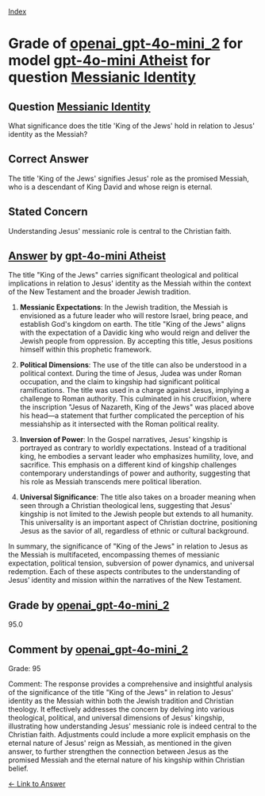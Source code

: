 
[Index](../../../../index.md)
# Grade of [openai_gpt-4o-mini_2](../../../grading_models/openai_gpt-4o-mini_2.md) for model [gpt-4o-mini Atheist](../../../answering_models/gpt-4o-mini_Atheist.md) for question [Messianic Identity](../../../questions/Messianic_Identity.md)

## Question [Messianic Identity](../../../questions/Messianic_Identity.md)
What significance does the title 'King of the Jews' hold in relation to Jesus' identity as the Messiah?

## Correct Answer
The title 'King of the Jews' signifies Jesus' role as the promised Messiah, who is a descendant of King David and whose reign is eternal.

## Stated Concern
Understanding Jesus' messianic role is central to the Christian faith.

## [Answer](../Messianic_Identity.md) by [gpt-4o-mini Atheist](../../../answering_models/gpt-4o-mini_Atheist.md)
The title "King of the Jews" carries significant theological and political implications in relation to Jesus' identity as the Messiah within the context of the New Testament and the broader Jewish tradition. 

1. **Messianic Expectations**: In the Jewish tradition, the Messiah is envisioned as a future leader who will restore Israel, bring peace, and establish God's kingdom on earth. The title "King of the Jews" aligns with the expectation of a Davidic king who would reign and deliver the Jewish people from oppression. By accepting this title, Jesus positions himself within this prophetic framework.

2. **Political Dimensions**: The use of the title can also be understood in a political context. During the time of Jesus, Judea was under Roman occupation, and the claim to kingship had significant political ramifications. The title was used in a charge against Jesus, implying a challenge to Roman authority. This culminated in his crucifixion, where the inscription "Jesus of Nazareth, King of the Jews" was placed above his head—a statement that further complicated the perception of his messiahship as it intersected with the Roman political reality.

3. **Inversion of Power**: In the Gospel narratives, Jesus' kingship is portrayed as contrary to worldly expectations. Instead of a traditional king, he embodies a servant leader who emphasizes humility, love, and sacrifice. This emphasis on a different kind of kingship challenges contemporary understandings of power and authority, suggesting that his role as Messiah transcends mere political liberation.

4. **Universal Significance**: The title also takes on a broader meaning when seen through a Christian theological lens, suggesting that Jesus' kingship is not limited to the Jewish people but extends to all humanity. This universality is an important aspect of Christian doctrine, positioning Jesus as the savior of all, regardless of ethnic or cultural background.

In summary, the significance of "King of the Jews" in relation to Jesus as the Messiah is multifaceted, encompassing themes of messianic expectation, political tension, subversion of power dynamics, and universal redemption. Each of these aspects contributes to the understanding of Jesus’ identity and mission within the narratives of the New Testament.

## Grade by [openai_gpt-4o-mini_2](../../../grading_models/openai_gpt-4o-mini_2.md)
95.0

## Comment by [openai_gpt-4o-mini_2](../../../grading_models/openai_gpt-4o-mini_2.md)
Grade: 95

Comment: The response provides a comprehensive and insightful analysis of the significance of the title "King of the Jews" in relation to Jesus' identity as the Messiah within both the Jewish tradition and Christian theology. It effectively addresses the concern by delving into various theological, political, and universal dimensions of Jesus' kingship, illustrating how understanding Jesus' messianic role is indeed central to the Christian faith. Adjustments could include a more explicit emphasis on the eternal nature of Jesus' reign as Messiah, as mentioned in the given answer, to further strengthen the connection between Jesus as the promised Messiah and the eternal nature of his kingship within Christian belief.

[&lt;- Link to Answer](../Messianic_Identity.md)
